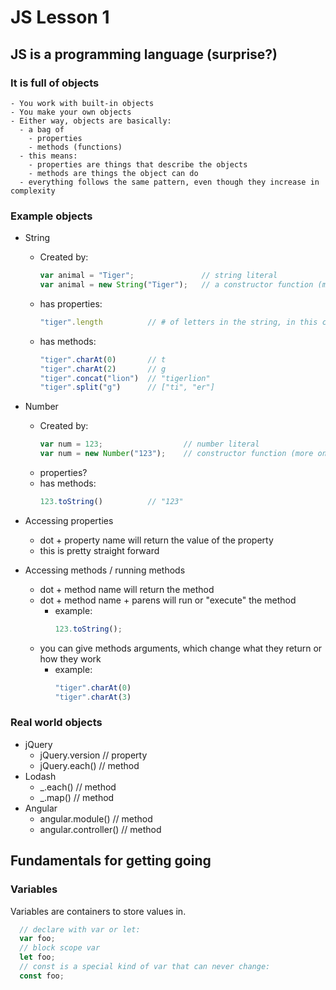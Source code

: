 
# JS Lesson 1

## JS is a programming language (surprise?)

### It is full of objects
    - You work with built-in objects
    - You make your own objects
    - Either way, objects are basically:
      - a bag of
        - properties
        - methods (functions)
      - this means:
        - properties are things that describe the objects
        - methods are things the object can do
      - everything follows the same pattern, even though they increase in complexity

### Example objects
  - String
    - Created by:
      ```javascript
      var animal = "Tiger";               // string literal
      var animal = new String("Tiger");   // a constructor function (more on this later)
      ```
    - has properties:
      ```javascript
      "tiger".length          // # of letters in the string, in this case, 5
      ```
    - has methods:
      ```javascript
      "tiger".charAt(0)       // t
      "tiger".charAt(2)       // g
      "tiger".concat("lion")  // "tigerlion"
      "tiger".split("g")      // ["ti", "er"]
      ```
  - Number
    - Created by:
      ```javascript
      var num = 123;                  // number literal
      var num = new Number("123");    // constructor function (more on this later)
      ```
    - properties?
    - has methods:
      ```javascript
      123.toString()          // "123"
      ```
- Accessing properties
  - dot + property name will return the value of the property
  - this is pretty straight forward

- Accessing methods / running methods
  - dot + method name will return the method
  - dot + method name + parens will run or "execute" the method
    - example:
      ```javascript
      123.toString();
      ```
  - you can give methods arguments, which change what they return or how they work
    - example:
      ```javascript
      "tiger".charAt(0)
      "tiger".charAt(3)
      ```
### Real world objects

- jQuery
  - jQuery.version        // property
  - jQuery.each()         // method
- Lodash
  - _.each()              // method
  - _.map()               // method
- Angular
  - angular.module()      // method
  - angular.controller()  // method



## Fundamentals for getting going

### Variables

Variables are containers to store values in.

```javascript
  // declare with var or let:
  var foo;
  // block scope var
  let foo;
  // const is a special kind of var that can never change:
  const foo;
```
